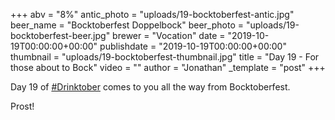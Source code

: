 +++
abv = "8%"
antic_photo = "uploads/19-bocktoberfest-antic.jpg"
beer_name = "Bocktoberfest Doppelbock"
beer_photo = "uploads/19-bocktoberfest-beer.jpg"
brewer = "Vocation"
date = "2019-10-19T00:00:00+00:00"
publishdate = "2019-10-19T00:00:00+00:00"
thumbnail = "uploads/19-bocktoberfest-thumbnail.jpg"
title = "Day 19 - For those about to Bock"
video = ""
author = "Jonathan"
_template = "post"
+++

Day 19 of [#Drinktober](https://www.facebook.com/hashtag/drinktober?source=feed_text&epa=HASHTAG) comes to you all the way from Bocktoberfest. 

Prost!
